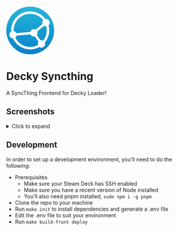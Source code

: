 <img src="./docs/images/SyncthingLogo.png" width="128"/><br/>

# Decky Syncthing

A SyncThing Frontend for Decky Loader!

## Screenshots

<details>
  <summary>Click to expand</summary>

  ![Screenshot](./docs/images/screenie.png)
</details>

## Development

In order to set up a development environment, you'll need to do the following:

- Prerequisites
  - Make sure your Steam Deck has SSH enabled
  - Make sure you have a recent version of Node installed
  - You'll also need pnpm installed, `sudo npm i -g pnpm`
- Clone the repo to your machine
- Run `make init` to install dependencies and generate a .env file
- Edit the .env file to suit your environment
- Run `make build-front deploy`